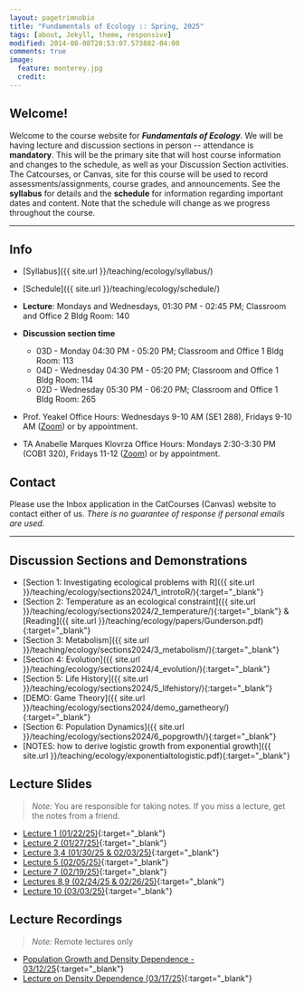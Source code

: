 ```yaml
---
layout: pagetrimnobio
title: "Fundamentals of Ecology :: Spring, 2025"
tags: [about, Jekyll, theme, responsive]
modified: 2014-08-08T20:53:07.573882-04:00
comments: true
image:
  feature: monterey.jpg
  credit:
---
```


## Welcome!
Welcome to the course website for ***Fundamentals of Ecology***. We will be having lecture and discussion sections in person -- attendance is **mandatory**. This will be the primary site that will host course information and changes to the schedule, as well as your Discussion Section activities. The Catcourses, or Canvas, site for this course will be used to record assessments/assignments, course grades, and announcements. See the **syllabus** for details and the **schedule** for information regarding important dates and content. Note that the schedule will change as we progress throughout the course.  



---

## Info
*	[Syllabus]({{ site.url }}/teaching/ecology/syllabus/)  
* [Schedule]({{ site.url }}/teaching/ecology/schedule/)  
*	**Lecture**: Mondays and Wednesdays, 01:30 PM - 02:45 PM; Classroom and Office 2 Bldg Room: 140     
* **Discussion section time**  
    * 03D - Monday 04:30 PM - 05:20 PM; Classroom and Office 1 Bldg Room: 113  
    * 04D - Wednesday 04:30 PM - 05:20 PM; Classroom and Office 1 Bldg Room: 114  
    * 02D - Wednesday 05:30 PM - 06:20 PM; Classroom and Office 1 Bldg Room: 265  

*	Prof. Yeakel Office Hours: Wednesdays 9-10 AM (SE1 288), Fridays 9-10 AM ([Zoom](https://ucmerced.zoom.us/j/5384567727)) or by appointment.   
*	TA Anabelle Marques Klovrza Office Hours: Mondays 2:30-3:30 PM (COB1 320), Fridays 11-12 ([Zoom](https://ucmerced.zoom.us/j/86408413320?pwd=z1Zkrnwe9vfZLilptfe2Qkw13Wgjtc.1)) or by appointment.  

## Contact
Please use the Inbox application in the CatCourses (Canvas) website to contact either of us. *There is no guarantee of response if personal emails are used.*


---

## Discussion Sections and Demonstrations

* [Section 1: Investigating ecological problems with R]({{ site.url }}/teaching/ecology/sections2024/1_introtoR/){:target="_blank"}  
* [Section 2: Temperature as an ecological constraint]({{ site.url }}/teaching/ecology/sections2024/2_temperature/){:target="_blank"} & [Reading]({{ site.url }}/teaching/ecology/papers/Gunderson.pdf){:target="_blank"}  
* [Section 3: Metabolism]({{ site.url }}/teaching/ecology/sections2024/3_metabolism/){:target="_blank"}   
* [Section 4: Evolution]({{ site.url }}/teaching/ecology/sections2024/4_evolution/){:target="_blank"}   
* [Section 5: Life History]({{ site.url }}/teaching/ecology/sections2024/5_lifehistory/){:target="_blank"}   
* [DEMO: Game Theory]({{ site.url }}/teaching/ecology/sections2024/demo_gametheory/){:target="_blank"}   
* [Section 6: Population Dynamics]({{ site.url }}/teaching/ecology/sections2024/6_popgrowth/){:target="_blank"}   
* [NOTES: how to derive logistic growth from exponential growth]({{ site.url }}/teaching/ecology/exponentialtologistic.pdf){:target="_blank"}   


## Lecture Slides
> *Note:* You are responsible for taking notes. If you miss a lecture, get the notes from a friend.

* [Lecture 1 (01/22/25)](https://ucmerced.box.com/s/u26vlsxcl7iq9mw7va8q5573gr6j1o3n){:target="_blank"}    
* [Lecture 2 (01/27/25)](https://ucmerced.box.com/s/g5aaa38jzhj3o9g0q1sgixg21yknmveo){:target="_blank"}    
* [Lecture 3,4 (01/30/25 & 02/03/25)](https://ucmerced.box.com/s/lbzy1spvj5s94oe63f4p0ogdor3lk1al){:target="_blank"}    
* [Lecture 5 (02/05/25)](https://ucmerced.box.com/s/ak7f0ynoy1w1hzcasha95ej25aw7nr4a){:target="_blank"}    
* [Lecture 7 (02/19/25)](https://ucmerced.box.com/s/g6tfbk98l61reavffjs3vi45zw7r2f61){:target="_blank"}    
* [Lectures 8,9 (02/24/25 & 02/26/25)](https://ucmerced.box.com/s/0lvi2ntu026ruba9qg29irs2093volh0){:target="_blank"}    
* [Lecture 10 (03/03/25)](https://ucmerced.box.com/s/9upmqqx54xupll1eti9esv67g0c7o61i){:target="_blank"}    


## Lecture Recordings
> *Note:* Remote lectures only  

* [Population Growth and Density Dependence - 03/12/25](https://ucmerced.box.com/s/0erarq7vya90b2pa978ojgrtdf7j9xnt){:target="_blank"}    
* [Lecture on Density Dependence (03/17/25)](https://ucmerced.box.com/s/w8mmyu8j7unjox4fbaesh0r6xwrjazqz){:target="_blank"}    


<!-- 


## Discussion Sections and Demonstrations

> **Note:** You are welcome to explore future discussion sections and/or class examples, however I may be updating minor elements to these activities as we go along.  

* [Section 1: Using R]({{ site.url }}/teaching/ecology/summersections/section_1_introtoR/){:target="_blank"}  
* [Section 2: Temperature]({{ site.url }}/teaching/ecology/summersections/section_2_temperature/){:target="_blank"}  
* [Demo 1: Metabolism]({{ site.url }}/teaching/ecology/summersections/demo_1_metabolism/){:target="_blank"}   
* [Demo 2: Evolution]({{ site.url }}/teaching/ecology/summersections/demo_2_evolution/){:target="_blank"}   
* [Section 3: Population growth]({{ site.url }}/teaching/ecology/summersections/section_3_pop1){:target="_blank"}  
* [Section 4: Competition]({{ site.url }}/teaching/ecology/summersections/section_4_comp){:target="_blank"}  
* [Demo: Competition]({{ site.url }}/teaching/ecology/summersections/demo_3_comp){:target="_blank"}  
* [Section 5: Predation]({{ site.url }}/teaching/ecology/summersections/section_5_pred){:target="_blank"}  
* [Demo: Predation]({{ site.url }}/teaching/ecology/summersections/demo_4_pred){:target="_blank"}  
* [Section 6: Disease]({{ site.url }}/teaching/ecology/summersections/section_6_disease){:target="_blank"}  
* [Demo: Island Biogeography]({{ site.url }}/teaching/ecology/summersections/demo_5_biogeography){:target="_blank"}  

## Lecture Recordings
* [6/18: Lecture 1](https://ucmerced.box.com/s/exnawoxq35ezoejzsros1y9wqiiuxo7h){:target="_blank"}  
* [6/20: Lecture 2](https://ucmerced.box.com/s/xjg3a6zbwgdz0fjwznh2pef0fgxz5bm7){:target="_blank"}  
* [6/25: Lecture 3](https://ucmerced.box.com/s/cbi7612gx5kg2sj9vt6etphupyou31td){:target="_blank"}  
* [6/27: Lecture 4](https://ucmerced.box.com/s/amlibtjflyu085fslqom09puv459xtgw){:target="_blank"}  
* [7/02: Lecture 5](https://ucmerced.box.com/s/b7g0sgdwd4hqoppmcc4lvxl12tjjpdex){:target="_blank"}  
* [7/09: Lecture 6](https://ucmerced.box.com/s/1d3xpiuzg6pb8xr1gbiwq6rkz0uvxznl){:target="_blank"}  
* [7/11: Lecture 7](https://ucmerced.box.com/s/7rdzq8nbeamvl7x7iya4vznrg5f62sw1){:target="_blank"}  
* [7/16: Lecture 8](https://ucmerced.box.com/s/50tv0kk467m7043kgnlii5rzidxra6xo){:target="_blank"}  
* [7/18: Lecture 9](https://ucmerced.box.com/s/0z5zts7ral5fv4wdvh5v0htw7y94a19c){:target="_blank"}  
* [7/23: Lecture 10](https://ucmerced.box.com/s/80sjt5nuuws84wpdr7toqsythhpkz0ji){:target="_blank"} (pre-recorded)  
* [7/25: Lecture 11](https://ucmerced.box.com/s/gs8716vzojlbbsjwwlo13gfh0sd0nqtg){:target="_blank"}  
* [7/30: Lecture 12](https://ucmerced.box.com/s/egiekiytiivy92e4by7my8zmid0gckqm){:target="_blank"}  
* [8/01: Lecture 13](https://ucmerced.box.com/s/u8kctgy93c7nzsvzw6xxvzasvy12ui9j){:target="_blank"}  
* [8/06: Lecture 14](https://ucmerced.box.com/s/3nwzs9boxtgm1hox8t4da8xokw921c3m){:target="_blank"}   -->